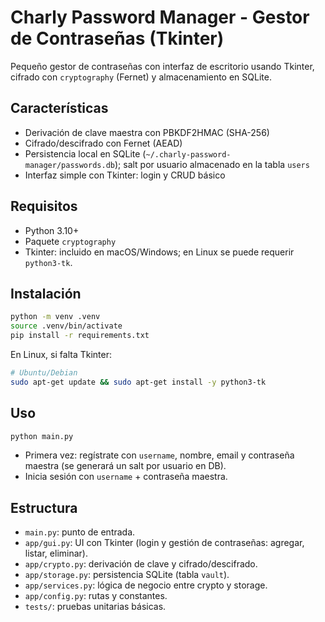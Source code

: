 # Charly Password Manager - Gestor de Contraseñas (Tkinter)

Pequeño gestor de contraseñas con interfaz de escritorio usando Tkinter, cifrado con `cryptography` (Fernet) y almacenamiento en SQLite.

## Características
- Derivación de clave maestra con PBKDF2HMAC (SHA-256)
- Cifrado/descifrado con Fernet (AEAD)
- Persistencia local en SQLite (`~/.charly-password-manager/passwords.db`); salt por usuario almacenado en la tabla `users`
- Interfaz simple con Tkinter: login y CRUD básico

## Requisitos
- Python 3.10+
- Paquete `cryptography`
- Tkinter: incluido en macOS/Windows; en Linux se puede requerir `python3-tk`.

## Instalación

```bash
python -m venv .venv
source .venv/bin/activate
pip install -r requirements.txt
```

En Linux, si falta Tkinter:
```bash
# Ubuntu/Debian
sudo apt-get update && sudo apt-get install -y python3-tk
```

## Uso

```bash
python main.py
```

- Primera vez: regístrate con `username`, nombre, email y contraseña maestra (se generará un salt por usuario en DB).
- Inicia sesión con `username` + contraseña maestra.

## Estructura

- `main.py`: punto de entrada.
- `app/gui.py`: UI con Tkinter (login y gestión de contraseñas: agregar, listar, eliminar).
- `app/crypto.py`: derivación de clave y cifrado/descifrado.
- `app/storage.py`: persistencia SQLite (tabla `vault`).
- `app/services.py`: lógica de negocio entre crypto y storage.
- `app/config.py`: rutas y constantes.
- `tests/`: pruebas unitarias básicas.

